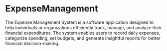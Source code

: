 # ExpenseManagement
The Expense Management System is a software application designed to help individuals or organizations efficiently track, manage, and analyze their financial expenditures. The system enables users to record daily expenses, categorize spending, set budgets, and generate insightful reports for better financial decision-making.
